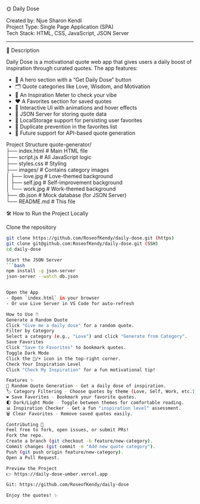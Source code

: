 
🌞 Daily Dose

Created by: Njue Sharon Kendi  
Project Type: Single Page Application (SPA)  
Tech Stack: HTML, CSS, JavaScript, JSON Server

---

📌 Description

Daily Dose is a motivational quote web app that gives users a daily boost of inspiration through curated quotes. The app features:

- 🎯 A hero section with a “Get Daily Dose” button  
- 🗂️ Quote categories like Love, Wisdom, and Motivation  
- 🔋 An Inspiration Meter to check your vibe  
- ❤️ A Favorites section for saved quotes  
- 🎨 Interactive UI with animations and hover effects  
- 🔧 JSON Server for storing quote data  
- 💾 LocalStorage support for persisting user favorites  
- 🚫 Duplicate prevention in the favorites list  
- 🧠 Future support for API-based quote generation

Project Structure
quote-generator/  
├── index.html          # Main HTML file  
├── script.js           # All JavaScript logic  
├── styles.css          # Styling  
├── images/             # Contains category images  
│   ├── love.jpg        # Love-themed background  
│   ├── self.jpg        # Self-improvement background  
│   └── work.jpg        # Work-themed background  
├── db.json             # Mock database (for JSON Server)  
└── README.md           # This file  

🛠️ How to Run the Project Locally

Clone the repository
   ```bash
   git clone https://github.com/RoseofKendy/daily-dose.git (https)
   git clone git@github.com:RoseofKendy/daily-dose.git (SSH)
   cd daily-dose

Start the JSON Server
   ```bash
   npm install -g json-server
   json-server --watch db.json
   

Open the App
   - Open `index.html` in your browser  
   - Or use Live Server in VS Code for auto-refresh

How to Use 🖱️
Generate a Random Quote
Click "Give me a daily dose" for a random quote.
Filter by Category
Select a category (e.g., "Love") and click "Generate from Category".
Save Favorites
Click "Save to Favorites" to bookmark quotes.
Toggle Dark Mode
Click the 🌙/☀️ icon in the top-right corner.
Check Your Inspiration Level
Click "Check My Inspiration" for a fun motivational tip!

Features ✨
🔄 Random Quote Generation - Get a daily dose of inspiration.
🏷️ Category Filtering - Choose quotes by theme (Love, Self, Work, etc.).
❤️ Save Favorites - Bookmark your favorite quotes.
🌓 Dark/Light Mode - Toggle between themes for comfortable reading.
📊 Inspiration Checker - Get a fun "inspiration level" assessment.
🗑️ Clear Favorites - Remove saved quotes easily.

Contributing 🤝
Feel free to fork, open issues, or submit PRs!
Fork the repo.
Create a branch (git checkout -b feature/new-category).
Commit changes (git commit -m "Add new quote category").
Push (git push origin feature/new-category).
Open a Pull Request.

Preview the Project
👉 https://daily-dose-umber.vercel.app

Git: https://github.com/RoseofKendy/daily-dose

Enjoy the quotes! ✨